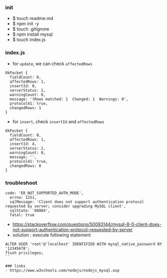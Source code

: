 ### init

- $ touch readme.md
- $ npm init -y
- $ touch .gitignore
- $ npm install mysql
- $ touch index.js
### index.js
- for ```update```, we can check ```affectedRows``` 
```
OkPacket {
  fieldCount: 0,
  affectedRows: 1,
  insertId: 0,
  serverStatus: 2,
  warningCount: 0,
  message: '(Rows matched: 1  Changed: 1  Warnings: 0',
  protocol41: true,
  changedRows: 1
}
```
- for ```insert```, check ```insertId``` and ```affectedRows```
```
OkPacket {
  fieldCount: 0,
  affectedRows: 1,
  insertId: 4,
  serverStatus: 2,
  warningCount: 0,
  message: '',
  protocol41: true,
  changedRows: 0
}
```
### troubleshoot
```
code: 'ER_NOT_SUPPORTED_AUTH_MODE',
  errno: 1251,
  sqlMessage: 'Client does not support authentication protocol requested by server; consider upgrading MySQL client',
  sqlState: '08004',
  fatal: true
```
- https://stackoverflow.com/questions/50093144/mysql-8-0-client-does-not-support-authentication-protocol-requested-by-server
- solution :  execute following statement
```
ALTER USER 'root'@'localhost' IDENTIFIED WITH mysql_native_password BY '12345678';
flush privileges;
``

### links
- https://www.w3schools.com/nodejs/nodejs_mysql.asp